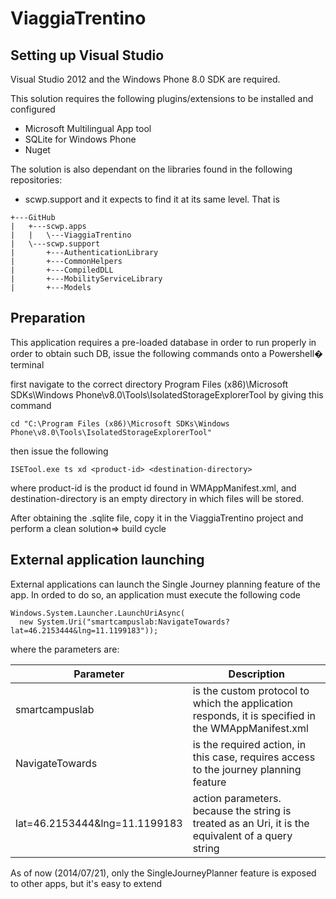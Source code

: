 # ViaggiaTrentino


## Setting up Visual Studio

Visual Studio 2012 and the Windows Phone 8.0 SDK are required.

This solution requires the following plugins/extensions to be installed and configured
* Microsoft Multilingual App tool
* SQLite for Windows Phone
* Nuget

The solution is also dependant on the libraries found in the following repositories: 
* scwp.support
and it expects to find it at its same level. That is
```
+---GitHub
|   +---scwp.apps
|   |   \---ViaggiaTrentino
|   \---scwp.support
|       +---AuthenticationLibrary
|       +---CommonHelpers
|       +---CompiledDLL
|       +---MobilityServiceLibrary
|       +---Models

```

## Preparation

This application requires a pre-loaded database in order to run properly
in order to obtain such DB, issue the following commands onto a Powershell�
terminal

first navigate to the correct directory
Program Files (x86)\Microsoft SDKs\Windows Phone\v8.0\Tools\IsolatedStorageExplorerTool
by giving this command

```
cd "C:\Program Files (x86)\Microsoft SDKs\Windows Phone\v8.0\Tools\IsolatedStorageExplorerTool"
```
then issue the following

```
ISETool.exe ts xd <product-id> <destination-directory>
```

where product-id is the product id found in WMAppManifest.xml, 
and destination-directory is an empty directory in which files will be stored.

After obtaining the .sqlite file, copy it in the ViaggiaTrentino project and perform 
a clean solution=> build cycle

## External application launching

External applications can launch the Single Journey planning feature of the app.
In orded to do so, an application must execute the following code 

```
Windows.System.Launcher.LaunchUriAsync(
  new System.Uri("smartcampuslab:NavigateTowards?lat=46.2153444&lng=11.1199183"));
```

where the parameters are:

| Parameter | Description |
| --------- | ----------- |
| smartcampuslab | is the custom protocol to which the application responds, it is specified in the WMAppManifest.xml |
| NavigateTowards | is the required action, in this case, requires access to the journey planning feature |
| lat=46.2153444&lng=11.1199183 | action parameters. because the string is treated as an Uri, it is the equivalent of a query string |

As of now (2014/07/21), only the SingleJourneyPlanner feature is exposed to other apps, but it's easy to extend
